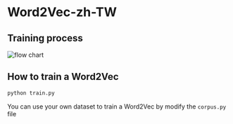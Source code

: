 # Word2Vec-zh-TW

## Training process
![flow chart](https://github.com/Jay113910/Word2Vec-zh-TW/blob/main/imgs/word2vec-flowchart.png)

## How to train a Word2Vec

```python
python train.py
```

You can use your own dataset to train a Word2Vec by modify the ```corpus.py``` file
